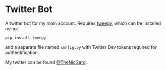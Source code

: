 # Twitter Bot
A twitter bot for my main account. Requires [tweepy](https://github.com/tweepy/tweepy), which can be installed using:
```
pip install tweepy
```
and a separate file named `config.py` with Twitter Dev tokens required for authentification.

My twitter can be found [@TheNicGard](https://twitter.com/TheNicGard).
